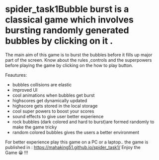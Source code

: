 # spider_task1Bubble burst is a classical game which involves bursting randomly generated bubbles by clicking on it . 
The main aim of this game is to burst the bubbles before it fills up major part of the screen. Know about the rules ,controls and the superpowers before playing the game by clicking on the how to play button.

Feautures:
* bubbles collisions are elastic 
* improved UI
* cool animations when bubbles get burst
* highscores get dynamically updated
* highscore gets stored in the local storage
* cool super powers to boost your scores
* sound effects to give user better experience
* rock bubbles (dark colored and hard to burst)are formed randomly to make the game tricky
* random colored bubbles gives the users a better environment

For better experience play this game on a PC or a laptop.. the game is published in : https://mahaking51.github.io/spider_task1/
Enjoy the Game 😀 !!!
